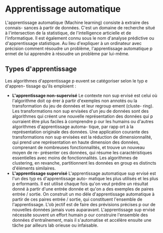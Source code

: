 # Apprentissage automatique

L'apprentissage automatique (Machine learning) consiste à extraire des connais-
sances à partir de données. C'est un domaine de recherche situé à l'intersection de la
statistique, de l'intelligence articielle et de l'informatique. Il est également connu
sous le nom d'analyse prédictive ou d'apprentissage statistique. Au lieu d'expliquer à un ordinateur 
avec précision comment résoudre un problème, l'apprentissage
automatique p ermet de lui apprendre à résoudre un problème par lui-même.

## Types d'apprentissage
Les algorithmes d'apprentissage p euvent se catégoriser selon le typ e d'appren-
tissage qu'ils emploient :
- **L'apprentissage non-supervisé**
Le contexte non sup ervisé est celui où l'algorithme doit op érer à partir d'exemples
non annotés ou la transformation du jeu de données et leur regroup ement (cluste-
ring).
Les transformations non sup ervisées d'un jeu de données sont des algorithmes
qui créent une nouvelle représentation des données qui p ourraient être plus faciles
à comprendre p our les humains ou d'autres algorithmes d'apprentissage automa-
tique, par rapp ort à la représentation originale des données.
Une application courante des transformations non sup ervisées est la réduction
de dimensionnalité, qui prend une représentation en haute dimension des données,
comprenant de nombreuses fonctionnalités, et trouve un nouveau moyen de re-
présenter ces données, qui résume les caractéristiques essentielles avec moins de
fonctionnalités.
Les algorithmes de clustering, en revanche, partitionnent les données en group es
distincts d'éléments similaires.
- **L'apprentissage supervisé**
L'apprentissage automatique sup ervisé est l'un des typ es d'apprentissage auto-
matique les plus utilisés et les plus p erformants. Il est utilisé chaque fois qu'on veut
prédire un résultat donné à partir d'une entrée donnée et qu'on a des exemples
de paires entrée / sortie. On construit un mo dèle d'apprentissage automatique à
partir de ces paires entrée / sortie, qui constituent l'ensemble de l'apprentissage.
L'ob jectif est de faire des prévisions précises p our de nouvelles données jamais vues
auparavant.
L'apprentissage sup ervisé nécessite souvent un effort humain p our construire
l'ensemble des données d'entraînement, mais il s'automatise et accélère ensuite une
tâche par ailleurs lab orieuse ou infaisable.
